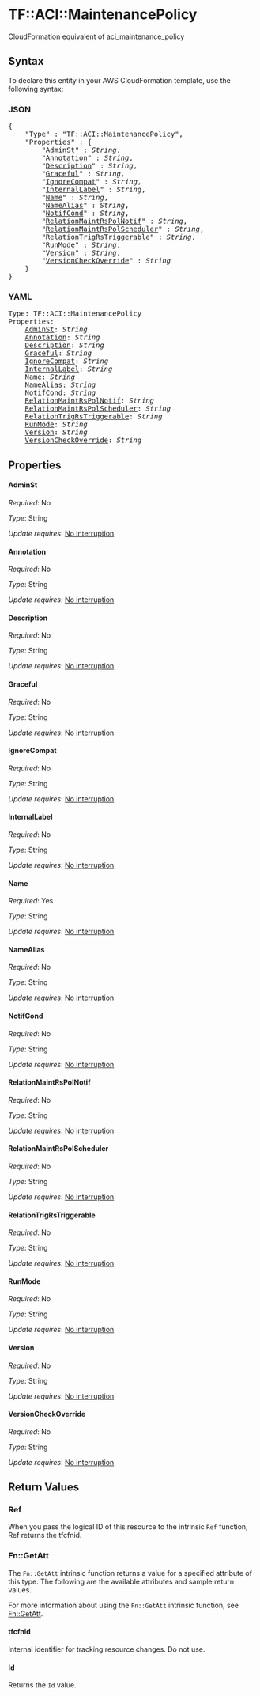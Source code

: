 # TF::ACI::MaintenancePolicy

CloudFormation equivalent of aci_maintenance_policy

## Syntax

To declare this entity in your AWS CloudFormation template, use the following syntax:

### JSON

<pre>
{
    "Type" : "TF::ACI::MaintenancePolicy",
    "Properties" : {
        "<a href="#adminst" title="AdminSt">AdminSt</a>" : <i>String</i>,
        "<a href="#annotation" title="Annotation">Annotation</a>" : <i>String</i>,
        "<a href="#description" title="Description">Description</a>" : <i>String</i>,
        "<a href="#graceful" title="Graceful">Graceful</a>" : <i>String</i>,
        "<a href="#ignorecompat" title="IgnoreCompat">IgnoreCompat</a>" : <i>String</i>,
        "<a href="#internallabel" title="InternalLabel">InternalLabel</a>" : <i>String</i>,
        "<a href="#name" title="Name">Name</a>" : <i>String</i>,
        "<a href="#namealias" title="NameAlias">NameAlias</a>" : <i>String</i>,
        "<a href="#notifcond" title="NotifCond">NotifCond</a>" : <i>String</i>,
        "<a href="#relationmaintrspolnotif" title="RelationMaintRsPolNotif">RelationMaintRsPolNotif</a>" : <i>String</i>,
        "<a href="#relationmaintrspolscheduler" title="RelationMaintRsPolScheduler">RelationMaintRsPolScheduler</a>" : <i>String</i>,
        "<a href="#relationtrigrstriggerable" title="RelationTrigRsTriggerable">RelationTrigRsTriggerable</a>" : <i>String</i>,
        "<a href="#runmode" title="RunMode">RunMode</a>" : <i>String</i>,
        "<a href="#version" title="Version">Version</a>" : <i>String</i>,
        "<a href="#versioncheckoverride" title="VersionCheckOverride">VersionCheckOverride</a>" : <i>String</i>
    }
}
</pre>

### YAML

<pre>
Type: TF::ACI::MaintenancePolicy
Properties:
    <a href="#adminst" title="AdminSt">AdminSt</a>: <i>String</i>
    <a href="#annotation" title="Annotation">Annotation</a>: <i>String</i>
    <a href="#description" title="Description">Description</a>: <i>String</i>
    <a href="#graceful" title="Graceful">Graceful</a>: <i>String</i>
    <a href="#ignorecompat" title="IgnoreCompat">IgnoreCompat</a>: <i>String</i>
    <a href="#internallabel" title="InternalLabel">InternalLabel</a>: <i>String</i>
    <a href="#name" title="Name">Name</a>: <i>String</i>
    <a href="#namealias" title="NameAlias">NameAlias</a>: <i>String</i>
    <a href="#notifcond" title="NotifCond">NotifCond</a>: <i>String</i>
    <a href="#relationmaintrspolnotif" title="RelationMaintRsPolNotif">RelationMaintRsPolNotif</a>: <i>String</i>
    <a href="#relationmaintrspolscheduler" title="RelationMaintRsPolScheduler">RelationMaintRsPolScheduler</a>: <i>String</i>
    <a href="#relationtrigrstriggerable" title="RelationTrigRsTriggerable">RelationTrigRsTriggerable</a>: <i>String</i>
    <a href="#runmode" title="RunMode">RunMode</a>: <i>String</i>
    <a href="#version" title="Version">Version</a>: <i>String</i>
    <a href="#versioncheckoverride" title="VersionCheckOverride">VersionCheckOverride</a>: <i>String</i>
</pre>

## Properties

#### AdminSt

_Required_: No

_Type_: String

_Update requires_: [No interruption](https://docs.aws.amazon.com/AWSCloudFormation/latest/UserGuide/using-cfn-updating-stacks-update-behaviors.html#update-no-interrupt)

#### Annotation

_Required_: No

_Type_: String

_Update requires_: [No interruption](https://docs.aws.amazon.com/AWSCloudFormation/latest/UserGuide/using-cfn-updating-stacks-update-behaviors.html#update-no-interrupt)

#### Description

_Required_: No

_Type_: String

_Update requires_: [No interruption](https://docs.aws.amazon.com/AWSCloudFormation/latest/UserGuide/using-cfn-updating-stacks-update-behaviors.html#update-no-interrupt)

#### Graceful

_Required_: No

_Type_: String

_Update requires_: [No interruption](https://docs.aws.amazon.com/AWSCloudFormation/latest/UserGuide/using-cfn-updating-stacks-update-behaviors.html#update-no-interrupt)

#### IgnoreCompat

_Required_: No

_Type_: String

_Update requires_: [No interruption](https://docs.aws.amazon.com/AWSCloudFormation/latest/UserGuide/using-cfn-updating-stacks-update-behaviors.html#update-no-interrupt)

#### InternalLabel

_Required_: No

_Type_: String

_Update requires_: [No interruption](https://docs.aws.amazon.com/AWSCloudFormation/latest/UserGuide/using-cfn-updating-stacks-update-behaviors.html#update-no-interrupt)

#### Name

_Required_: Yes

_Type_: String

_Update requires_: [No interruption](https://docs.aws.amazon.com/AWSCloudFormation/latest/UserGuide/using-cfn-updating-stacks-update-behaviors.html#update-no-interrupt)

#### NameAlias

_Required_: No

_Type_: String

_Update requires_: [No interruption](https://docs.aws.amazon.com/AWSCloudFormation/latest/UserGuide/using-cfn-updating-stacks-update-behaviors.html#update-no-interrupt)

#### NotifCond

_Required_: No

_Type_: String

_Update requires_: [No interruption](https://docs.aws.amazon.com/AWSCloudFormation/latest/UserGuide/using-cfn-updating-stacks-update-behaviors.html#update-no-interrupt)

#### RelationMaintRsPolNotif

_Required_: No

_Type_: String

_Update requires_: [No interruption](https://docs.aws.amazon.com/AWSCloudFormation/latest/UserGuide/using-cfn-updating-stacks-update-behaviors.html#update-no-interrupt)

#### RelationMaintRsPolScheduler

_Required_: No

_Type_: String

_Update requires_: [No interruption](https://docs.aws.amazon.com/AWSCloudFormation/latest/UserGuide/using-cfn-updating-stacks-update-behaviors.html#update-no-interrupt)

#### RelationTrigRsTriggerable

_Required_: No

_Type_: String

_Update requires_: [No interruption](https://docs.aws.amazon.com/AWSCloudFormation/latest/UserGuide/using-cfn-updating-stacks-update-behaviors.html#update-no-interrupt)

#### RunMode

_Required_: No

_Type_: String

_Update requires_: [No interruption](https://docs.aws.amazon.com/AWSCloudFormation/latest/UserGuide/using-cfn-updating-stacks-update-behaviors.html#update-no-interrupt)

#### Version

_Required_: No

_Type_: String

_Update requires_: [No interruption](https://docs.aws.amazon.com/AWSCloudFormation/latest/UserGuide/using-cfn-updating-stacks-update-behaviors.html#update-no-interrupt)

#### VersionCheckOverride

_Required_: No

_Type_: String

_Update requires_: [No interruption](https://docs.aws.amazon.com/AWSCloudFormation/latest/UserGuide/using-cfn-updating-stacks-update-behaviors.html#update-no-interrupt)

## Return Values

### Ref

When you pass the logical ID of this resource to the intrinsic `Ref` function, Ref returns the tfcfnid.

### Fn::GetAtt

The `Fn::GetAtt` intrinsic function returns a value for a specified attribute of this type. The following are the available attributes and sample return values.

For more information about using the `Fn::GetAtt` intrinsic function, see [Fn::GetAtt](https://docs.aws.amazon.com/AWSCloudFormation/latest/UserGuide/intrinsic-function-reference-getatt.html).

#### tfcfnid

Internal identifier for tracking resource changes. Do not use.

#### Id

Returns the <code>Id</code> value.

